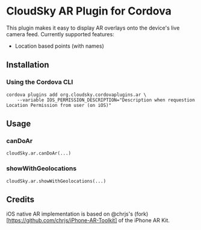 CloudSky AR Plugin for Cordova
==============================

This plugin makes it easy to display AR overlays onto the device's live camera
feed. Currently supported features:

- Location based points (with names)


Installation
------------

### Using the Cordova CLI

```
cordova plugins add org.cloudsky.cordovaplugins.ar \
    --variable IOS_PERMISSION_DESCRIPTION="Description when requestion Location Permission from user (on iOS)"
```


Usage
-----

### canDoAr

`cloudSky.ar.canDoAr(...)`

### showWithGeolocations

`cloudSky.ar.showWithGeolocations(...)`


Credits
-------

iOS native AR implementation is based on @chrjs's
(fork)[https://github.com/chrjs/iPhone-AR-Toolkit] of the iPhone AR Kit.
